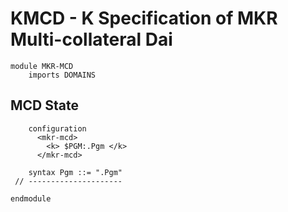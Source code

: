 KMCD - K Specification of MKR Multi-collateral Dai
==================================================

```k
module MKR-MCD
    imports DOMAINS
```

MCD State
---------

```k
    configuration
      <mkr-mcd>
        <k> $PGM:.Pgm </k>
      </mkr-mcd>

    syntax Pgm ::= ".Pgm"
 // ---------------------
```

```k
endmodule
```
